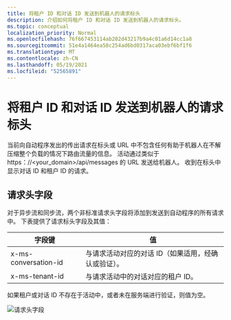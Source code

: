 ```yaml
---
title: 将租户 ID 和对话 ID 发送到机器人的请求标头
description: 介绍如何将租户 ID 和对话 ID 发送到机器人的请求标头。
ms.topic: conceptual
localization_priority: Normal
ms.openlocfilehash: 76f667453114ab202d43217b9a4c01a6d14cc1a8
ms.sourcegitcommit: 51e4a1464ea58c254ad6bd0317aca03ebf6bf1f6
ms.translationtype: MT
ms.contentlocale: zh-CN
ms.lasthandoff: 05/19/2021
ms.locfileid: "52565891"
---
```

# <a name="send-tenant-id-and-conversation-id-to-the-request-headers-of-the-bot"></a>将租户 ID 和对话 ID 发送到机器人的请求标头

当前向自动程序发出的传出请求在标头或 URL 中不包含任何有助于机器人在不解压缩整个负载的情况下路由流量的信息。 活动通过类似于 https：//<your_domain>/api/messages 的 URL 发送给机器人。 收到在标头中显示对话 ID 和租户 ID 的请求。

## <a name="request-header-fields"></a>请求头字段

对于异步流和同步流，两个非标准请求头字段将添加到发送到自动程序的所有请求中。 下表提供了请求标头字段及其值：

| 字段键 | 值 |
|----------------|-----------------|
| x-ms-conversation-id | 与请求活动对应的对话 ID（如果适用，经确认或验证）。 |
| x-ms-tenant-id | 与请求活动中的对话对应的租户 ID。 |

如果租户或对话 ID 不存在于活动中，或者未在服务端进行验证，则值为空。

![请求头字段](~/assets/images/bots/requestheaderfields.png)
